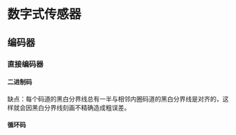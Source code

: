 # 数字式传感器

## 编码器

### 直接编码器

#### 二进制码

缺点：每个码道的黑白分界线总有一半与相邻内圈码道的黑白分界线是对齐的，这样就会因黑白分界线刻画不精确造成粗误差。

#### 循环码

